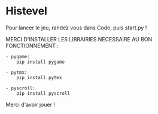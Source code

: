 # Histevel
Pour lancer le jeu, randez vous dans Code, puis start.py !

MERCI D'INSTALLER LES LIBRAIRIES NECESSAIRE AU BON FONCTIONNEMENT :

	- pygame:
		pip install pygame

	- pytmx:
		pip install pytmx

	- pyscroll:
		pip install pyscroll

Merci d'avoir jouer !
